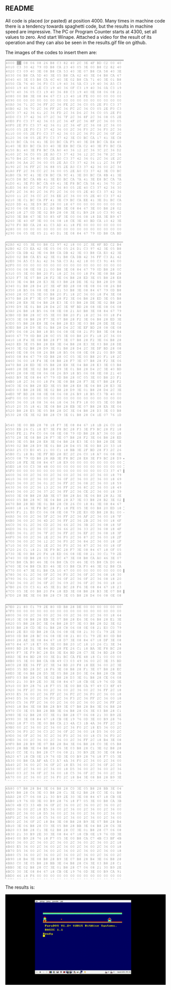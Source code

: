## README    

All code is placed (or pasted) at position 4000. Many times in machine code there is a tendency towards spaghetti code, but the results in machine speed are impressive. The PC or Program Counter starts at 4300, set all values to zero. And start Winape. Attached a video for the result of its operation and they can also be seen in the results.gif file on github.

The images of the codes to insert them are:

![](https://github.com/aggranadoss/amstradcpc-machine-code/blob/master/images/challenge34/cod1.png)


![](https://github.com/aggranadoss/amstradcpc-machine-code/blob/master/images/challenge34/cod2.png)


![](https://github.com/aggranadoss/amstradcpc-machine-code/blob/master/images/challenge34/cod3.png)


![](https://github.com/aggranadoss/amstradcpc-machine-code/blob/master/images/challenge34/cod4.png)


![](https://github.com/aggranadoss/amstradcpc-machine-code/blob/master/images/challenge34/cod5.png)

The results is:

![](https://github.com/aggranadoss/amstradcpc-machine-code/blob/master/images/challenge34/gifs/RESULTS.gif)
